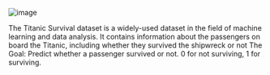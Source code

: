 ![image](https://github.com/Dhruthiii/Dhruthiii/assets/141212789/5cb4a6ab-d0ec-4356-989f-8d8b1e1af573)


The Titanic Survival dataset is a widely-used dataset in the field of machine learning and data analysis. It contains information about the passengers on board the  Titanic, including whether they survived the shipwreck or not
The Goal:
Predict whether a passenger survived or not. 0 for not surviving, 1 for surviving.
